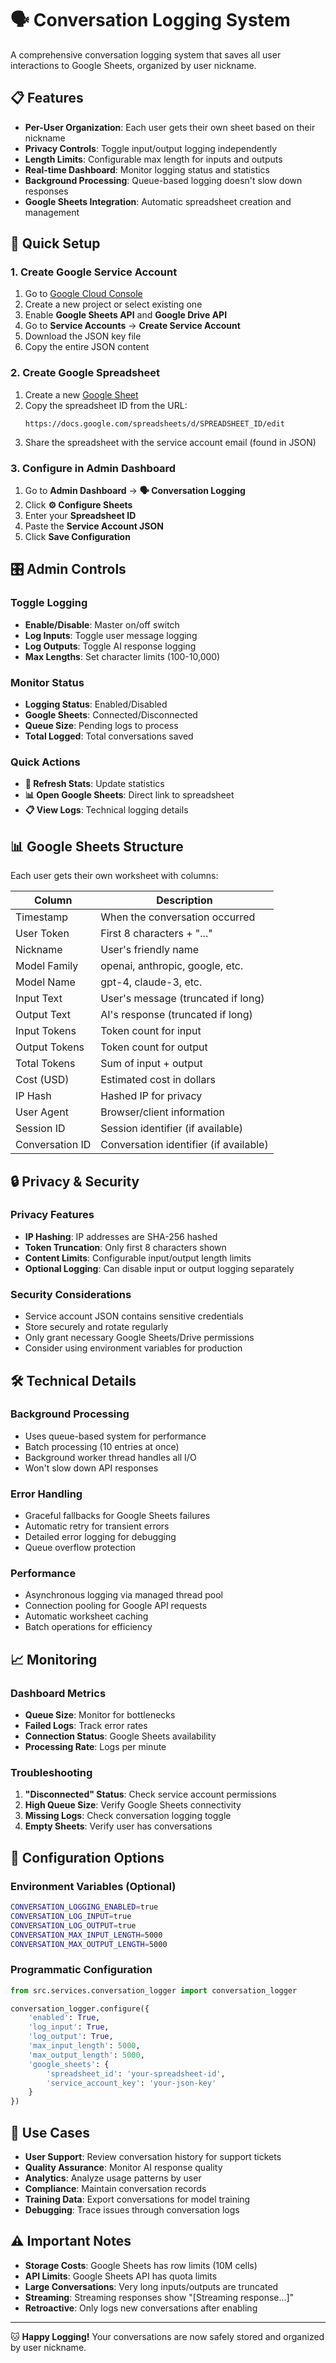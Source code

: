 # 🗣️ Conversation Logging System

A comprehensive conversation logging system that saves all user interactions to Google Sheets, organized by user nickname.

## 📋 Features

- **Per-User Organization**: Each user gets their own sheet based on their nickname
- **Privacy Controls**: Toggle input/output logging independently  
- **Length Limits**: Configurable max length for inputs and outputs
- **Real-time Dashboard**: Monitor logging status and statistics
- **Background Processing**: Queue-based logging doesn't slow down responses
- **Google Sheets Integration**: Automatic spreadsheet creation and management

## 🚀 Quick Setup

### 1. Create Google Service Account

1. Go to [Google Cloud Console](https://console.cloud.google.com)
2. Create a new project or select existing one
3. Enable **Google Sheets API** and **Google Drive API**
4. Go to **Service Accounts** → **Create Service Account**
5. Download the JSON key file
6. Copy the entire JSON content

### 2. Create Google Spreadsheet

1. Create a new [Google Sheet](https://sheets.google.com)
2. Copy the spreadsheet ID from the URL:
   ```
   https://docs.google.com/spreadsheets/d/SPREADSHEET_ID/edit
   ```
3. Share the spreadsheet with the service account email (found in JSON)

### 3. Configure in Admin Dashboard

1. Go to **Admin Dashboard** → **🗣️ Conversation Logging**
2. Click **⚙️ Configure Sheets**  
3. Enter your **Spreadsheet ID**
4. Paste the **Service Account JSON**
5. Click **Save Configuration**

## 🎛️ Admin Controls

### Toggle Logging
- **Enable/Disable**: Master on/off switch
- **Log Inputs**: Toggle user message logging
- **Log Outputs**: Toggle AI response logging  
- **Max Lengths**: Set character limits (100-10,000)

### Monitor Status
- **Logging Status**: Enabled/Disabled
- **Google Sheets**: Connected/Disconnected
- **Queue Size**: Pending logs to process
- **Total Logged**: Total conversations saved

### Quick Actions
- **🔄 Refresh Stats**: Update statistics
- **📊 Open Google Sheets**: Direct link to spreadsheet
- **📋 View Logs**: Technical logging details

## 📊 Google Sheets Structure

Each user gets their own worksheet with columns:

| Column | Description |
|--------|-------------|
| Timestamp | When the conversation occurred |
| User Token | First 8 characters + "..." |
| Nickname | User's friendly name |
| Model Family | openai, anthropic, google, etc. |
| Model Name | gpt-4, claude-3, etc. |
| Input Text | User's message (truncated if long) |
| Output Text | AI's response (truncated if long) |
| Input Tokens | Token count for input |
| Output Tokens | Token count for output |
| Total Tokens | Sum of input + output |
| Cost (USD) | Estimated cost in dollars |
| IP Hash | Hashed IP for privacy |
| User Agent | Browser/client information |
| Session ID | Session identifier (if available) |
| Conversation ID | Conversation identifier (if available) |

## 🔒 Privacy & Security

### Privacy Features
- **IP Hashing**: IP addresses are SHA-256 hashed
- **Token Truncation**: Only first 8 characters shown
- **Content Limits**: Configurable input/output length limits
- **Optional Logging**: Can disable input or output logging separately

### Security Considerations
- Service account JSON contains sensitive credentials
- Store securely and rotate regularly
- Only grant necessary Google Sheets/Drive permissions
- Consider using environment variables for production

## 🛠️ Technical Details

### Background Processing
- Uses queue-based system for performance
- Batch processing (10 entries at once)
- Background worker thread handles all I/O
- Won't slow down API responses

### Error Handling
- Graceful fallbacks for Google Sheets failures
- Automatic retry for transient errors
- Detailed error logging for debugging
- Queue overflow protection

### Performance
- Asynchronous logging via managed thread pool
- Connection pooling for Google API requests
- Automatic worksheet caching
- Batch operations for efficiency

## 📈 Monitoring

### Dashboard Metrics
- **Queue Size**: Monitor for bottlenecks
- **Failed Logs**: Track error rates
- **Connection Status**: Google Sheets availability
- **Processing Rate**: Logs per minute

### Troubleshooting
1. **"Disconnected" Status**: Check service account permissions
2. **High Queue Size**: Verify Google Sheets connectivity
3. **Missing Logs**: Check conversation logging toggle
4. **Empty Sheets**: Verify user has conversations

## 🔧 Configuration Options

### Environment Variables (Optional)
```bash
CONVERSATION_LOGGING_ENABLED=true
CONVERSATION_LOG_INPUT=true
CONVERSATION_LOG_OUTPUT=true
CONVERSATION_MAX_INPUT_LENGTH=5000
CONVERSATION_MAX_OUTPUT_LENGTH=5000
```

### Programmatic Configuration
```python
from src.services.conversation_logger import conversation_logger

conversation_logger.configure({
    'enabled': True,
    'log_input': True,
    'log_output': True,
    'max_input_length': 5000,
    'max_output_length': 5000,
    'google_sheets': {
        'spreadsheet_id': 'your-spreadsheet-id',
        'service_account_key': 'your-json-key'
    }
})
```

## 🎯 Use Cases

- **User Support**: Review conversation history for support tickets
- **Quality Assurance**: Monitor AI response quality  
- **Analytics**: Analyze usage patterns by user
- **Compliance**: Maintain conversation records
- **Training Data**: Export conversations for model training
- **Debugging**: Trace issues through conversation logs

## ⚠️ Important Notes

- **Storage Costs**: Google Sheets has row limits (10M cells)
- **API Limits**: Google Sheets API has quota limits
- **Large Conversations**: Very long inputs/outputs are truncated
- **Streaming**: Streaming responses show "[Streaming response...]"
- **Retroactive**: Only logs new conversations after enabling

---

🐱 **Happy Logging!** Your conversations are now safely stored and organized by user nickname.